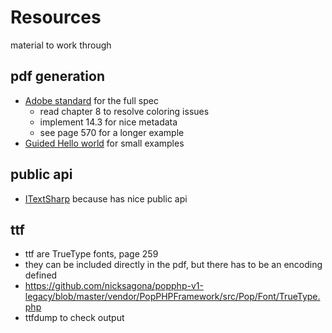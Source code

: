 # Resources
material to work through

## pdf generation
- [Adobe standard](https://www.adobe.com/content/dam/acom/en/devnet/pdf/pdfs/PDF32000_2008.pdf) for the full spec
    - read chapter 8 to resolve coloring issues
    - implement 14.3 for nice metadata
    - see page 570 for a longer example
- [Guided Hello world](https://blog.idrsolutions.com/2013/01/understanding-the-pdf-file-format-overview/#helloworld) for small examples

## public api
- [ITextSharp](https://www.mikesdotnetting.com/article/80/create-pdfs-in-asp-net-getting-started-with-itextsharp) because has nice public api

## ttf

- ttf are TrueType fonts, page 259
- they can be included directly in the pdf, but there has to be an encoding defined
- https://github.com/nicksagona/popphp-v1-legacy/blob/master/vendor/PopPHPFramework/src/Pop/Font/TrueType.php
- ttfdump to check output